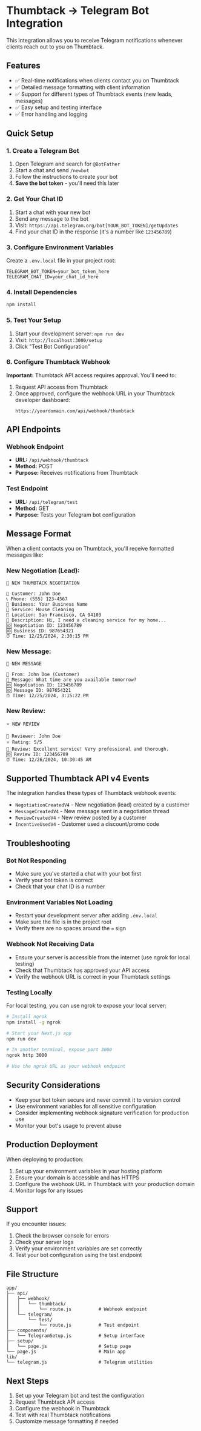 # Thumbtack → Telegram Bot Integration

This integration allows you to receive Telegram notifications whenever clients reach out to you on Thumbtack.

## Features

- ✅ Real-time notifications when clients contact you on Thumbtack
- ✅ Detailed message formatting with client information
- ✅ Support for different types of Thumbtack events (new leads, messages)
- ✅ Easy setup and testing interface
- ✅ Error handling and logging

## Quick Setup

### 1. Create a Telegram Bot

1. Open Telegram and search for `@BotFather`
2. Start a chat and send `/newbot`
3. Follow the instructions to create your bot
4. **Save the bot token** - you'll need this later

### 2. Get Your Chat ID

1. Start a chat with your new bot
2. Send any message to the bot
3. Visit: `https://api.telegram.org/bot[YOUR_BOT_TOKEN]/getUpdates`
4. Find your chat ID in the response (it's a number like `123456789`)

### 3. Configure Environment Variables

Create a `.env.local` file in your project root:

```env
TELEGRAM_BOT_TOKEN=your_bot_token_here
TELEGRAM_CHAT_ID=your_chat_id_here
```

### 4. Install Dependencies

```bash
npm install
```

### 5. Test Your Setup

1. Start your development server: `npm run dev`
2. Visit: `http://localhost:3000/setup`
3. Click "Test Bot Configuration"

### 6. Configure Thumbtack Webhook

**Important:** Thumbtack API access requires approval. You'll need to:

1. Request API access from Thumbtack
2. Once approved, configure the webhook URL in your Thumbtack developer dashboard:
   ```
   https://yourdomain.com/api/webhook/thumbtack
   ```

## API Endpoints

### Webhook Endpoint
- **URL:** `/api/webhook/thumbtack`
- **Method:** POST
- **Purpose:** Receives notifications from Thumbtack

### Test Endpoint
- **URL:** `/api/telegram/test`
- **Method:** GET
- **Purpose:** Tests your Telegram bot configuration

## Message Format

When a client contacts you on Thumbtack, you'll receive formatted messages like:

### New Negotiation (Lead):
```
🎯 NEW THUMBTACK NEGOTIATION

👤 Customer: John Doe
📞 Phone: (555) 123-4567
🏢 Business: Your Business Name
🔧 Service: House Cleaning
📍 Location: San Francisco, CA 94103
💬 Description: Hi, I need a cleaning service for my home...
🆔 Negotiation ID: 123456789
🆔 Business ID: 987654321
⏰ Time: 12/25/2024, 2:30:15 PM
```

### New Message:
```
💬 NEW MESSAGE

👤 From: John Doe (Customer)
💬 Message: What time are you available tomorrow?
🆔 Negotiation ID: 123456789
🆔 Message ID: 987654321
⏰ Time: 12/25/2024, 3:15:22 PM
```

### New Review:
```
⭐ NEW REVIEW

👤 Reviewer: John Doe
⭐ Rating: 5/5
💬 Review: Excellent service! Very professional and thorough.
🆔 Review ID: 123456789
⏰ Time: 12/26/2024, 10:30:45 AM
```

## Supported Thumbtack API v4 Events

The integration handles these types of Thumbtack webhook events:

- `NegotiationCreatedV4` - New negotiation (lead) created by a customer
- `MessageCreatedV4` - New message sent in a negotiation thread
- `ReviewCreatedV4` - New review posted by a customer
- `IncentiveUsedV4` - Customer used a discount/promo code

## Troubleshooting

### Bot Not Responding
- Make sure you've started a chat with your bot first
- Verify your bot token is correct
- Check that your chat ID is a number

### Environment Variables Not Loading
- Restart your development server after adding `.env.local`
- Make sure the file is in the project root
- Verify there are no spaces around the `=` sign

### Webhook Not Receiving Data
- Ensure your server is accessible from the internet (use ngrok for local testing)
- Check that Thumbtack has approved your API access
- Verify the webhook URL is correct in your Thumbtack settings

### Testing Locally

For local testing, you can use ngrok to expose your local server:

```bash
# Install ngrok
npm install -g ngrok

# Start your Next.js app
npm run dev

# In another terminal, expose port 3000
ngrok http 3000

# Use the ngrok URL as your webhook endpoint
```

## Security Considerations

- Keep your bot token secure and never commit it to version control
- Use environment variables for all sensitive configuration
- Consider implementing webhook signature verification for production use
- Monitor your bot's usage to prevent abuse

## Production Deployment

When deploying to production:

1. Set up your environment variables in your hosting platform
2. Ensure your domain is accessible and has HTTPS
3. Configure the webhook URL in Thumbtack with your production domain
4. Monitor logs for any issues

## Support

If you encounter issues:

1. Check the browser console for errors
2. Check your server logs
3. Verify your environment variables are set correctly
4. Test your bot configuration using the test endpoint

## File Structure

```
app/
├── api/
│   ├── webhook/
│   │   └── thumbtack/
│   │       └── route.js          # Webhook endpoint
│   └── telegram/
│       └── test/
│           └── route.js          # Test endpoint
├── components/
│   └── TelegramSetup.js          # Setup interface
├── setup/
│   └── page.js                   # Setup page
└── page.js                       # Main app
lib/
└── telegram.js                   # Telegram utilities
```

## Next Steps

1. Set up your Telegram bot and test the configuration
2. Request Thumbtack API access
3. Configure the webhook in Thumbtack
4. Test with real Thumbtack notifications
5. Customize message formatting if needed
